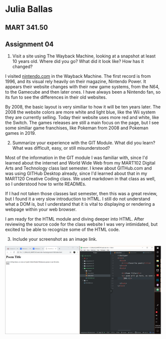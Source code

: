 # Julia Ballas

## MART 341.50

## Assignment 04

1. Visit a site using The Wayback Machine, looking at a snapshot at least 10 years old. Where did you go? What did it look like? How has it changed?

I visited [nintendo.com](http://www.nintendo.com) in the Wayback Machine. The first record is from 1996, and its visual rely heavily on their magazine, Nintendo Power. It appears their website changes with their new game systems, from the N64, to the Gamecube and then later ones. I have always been a Nintendo fan, so its fun to see the differences in their old websites.

By 2008, the basic layout is very similiar to how it will be ten years later. The 2008 the website colors are more white and light blue, like the Wii system they are currently selling. Today their website uses more red and white, like the Switch. The games releases are still a main focus on the page, but I see some similiar game franchises, like Pokeman from 2008 and Pokeman games in 2019.


2. Summarize your experience with the GIT Module. What did you learn? What was difficult, easy, or still misunderstood?

Most of the information in the GIT module I was familiar with, since I'd learned about the internet and World Wide Web from my MART102 Digital Arts and Technology class last semester. I knew about GITHub.com and was using GITHub Desktop already, since I'd learned about that in my MART120 Creative Coding class. We used markdown in that class as well, so I understood how to write READMEs.

If I had not taken those classes last semester, then this was a great review, but I found it a very slow introduction to HTML. I still do not understand what a DOM is, but I understand that it is vital to displaying or rendering a webpage within your web browser.

I am ready for the HTML module and diving deeper into HTML. After reviewing the source code for the class website I was very intimidated, but excited to be able to recognize some of the HTML code.

3. Include your screenshot as an image link.

![screenshot of homework](./images/screenshot-homework.PNG)
